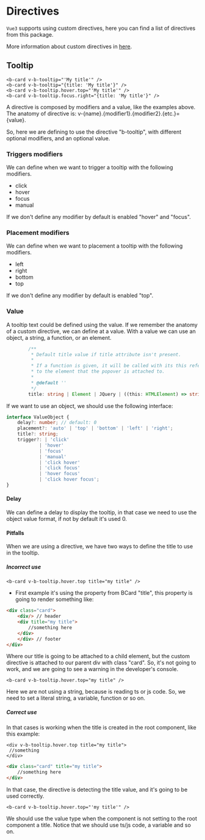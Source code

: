 # Directives

`Vue3` supports using custom directives, here you can find a list of directives from this package.

More information about custom directives in [here](https://vuejs.org/guide/reusability/custom-directives.html#introduction).

## Tooltip

```vue
<b-card v-b-tooltip="'My title'" />
<b-card v-b-tooltip="{title: 'My title'}" />
<b-card v-b-tooltip.hover.top="'My title'" />
<b-card v-b-tooltip.focus.right="{title: 'My title'}" />
```

A directive is composed by modifiers and a value, like the examples above.
The anatomy of directive is: v-{name}.{modifier1}.{modifier2}.{etc.}={value}.

So, here we are defining to use the directive "b-tooltip", with different optional modifiers, and an optional value.

### Triggers modifiers

We can define when we want to trigger a tooltip with the following modifiers.

* click
* hover
* focus
* manual

If we don't define any modifier by default is enabled "hover" and "focus".

### Placement modifiers

We can define when we want to placement a tooltip with the following modifiers.

* left
* right
* bottom
* top

If we don't define any modifier by default is enabled "top".

### Value

A tooltip text could be defined using the value. If we remember the anatomy of a custom directive, we can define at a value.
With a value we can use an object, a string, a function, or an element.

```ts
        /**
         * Default title value if title attribute isn't present.
         *
         * If a function is given, it will be called with its this reference set
         * to the element that the popover is attached to.
         *
         * @default ''
         */
        title: string | Element | JQuery | ((this: HTMLElement) => string | Element | JQuery);
```

If we want to use an object, we should use the following interface:

```ts
interface ValueObject {
    delay?: number; // default: 0
    placement?: 'auto' | 'top' | 'bottom' | 'left' | 'right';
    title?: string;
    trigger?: | 'click'
            | 'hover'
            | 'focus'
            | 'manual'
            | 'click hover'
            | 'click focus'
            | 'hover focus'
            | 'click hover focus';
}
```


#### Delay

We can define a delay to display the tooltip, in that case we need to use the object value format, if not by default it's used 0.

#### Pitfalls

When we are using a directive, we have two ways to define the title to use in the tooltip.

##### Incorrect use

````vue
<b-card v-b-tooltip.hover.top title="my title" />
````
* First example it's using the property from BCard "title", this property is going to render something like:

```html
<div class="card">
    <div/> // header
    <div title="my title">
        //something here
    </div>
    </div> // footer
</div>
```

Where our title is going to be attached to a child element, but the custom directive is attached to our parent div with class "card".
So, it's not going to work, and we are going to see a warning in the developer's console.

````vue
<b-card v-b-tooltip.hover.top="my title" />
````

Here we are not using a string, because is reading ts or js code. So, we need to set a literal string, a variable, function or so on. 

##### Correct use

In that cases is working when the title is created in the root component, like this example:

````vue
<div v-b-tooltip.hover.top title="my title">
 //something
</div>
````

```html
<div class="card" title="my title">
    //something here
</div>
```

In that case, the directive is detecting the title value, and it's going to be used correctly.

````vue
<b-card v-b-tooltip.hover.top="'my title'" />
````

We should use the value type when the component is not setting to the root component a title. 
Notice that we should use ts/js code, a variable and so on.